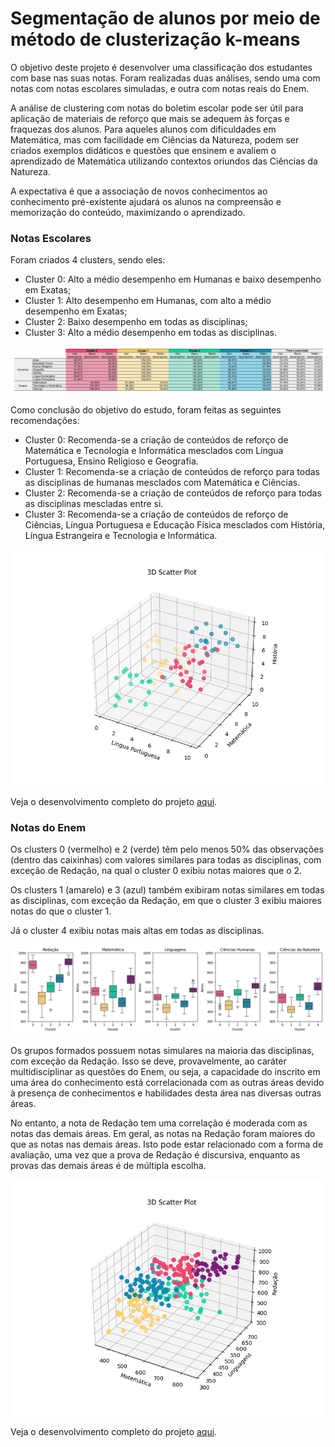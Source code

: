 # Segmentação de alunos por meio de método de clusterização k-means

O objetivo deste projeto é desenvolver uma classificação dos estudantes com base nas suas notas. Foram realizadas duas análises, sendo uma com notas com notas escolares simuladas, e outra com notas reais do Enem.

A análise de clustering com notas do boletim escolar pode ser útil para aplicação de materiais de reforço que mais se adequem às forças e fraquezas dos alunos. Para aqueles alunos com dificuldades em Matemática, mas com facilidade em Ciências da Natureza, podem ser criados exemplos didáticos e questões que ensinem e avaliem o aprendizado de Matemática utilizando contextos oriundos das Ciências da Natureza.

A expectativa é que a associação de novos conhecimentos ao conhecimento pré-existente ajudará os alunos na compreensão e memorização do conteúdo, maximizando o aprendizado.

### Notas Escolares
Foram criados 4 clusters, sendo eles:

*  Cluster 0: Alto a médio desempenho em Humanas e baixo desempenho em Exatas;
*  Cluster 1: Alto desempenho em Humanas, com alto a médio desempenho em Exatas;
*  Cluster 2: Baixo desempenho em todas as disciplinas;
*  Cluster 3: Alto a médio desempenho em todas as disciplinas.

<img src='https://raw.githubusercontent.com/Lud-lud/clustering_analysis/refs/heads/main/clusters_escola.png'/>

Como conclusão do objetivo do estudo, foram feitas as seguintes recomendações:

*  Cluster 0: Recomenda-se a criação de conteúdos de reforço de Matemática e Tecnologia e Informática mesclados com Língua Portuguesa, Ensino Religioso e Geografia.
*  Cluster 1: Recomenda-se a criação de conteúdos de reforço para todas as disciplinas de humanas mesclados com Matemática e Ciências.
*  Cluster 2: Recomenda-se a criação de conteúdos de reforço para todas as disciplinas mescladas entre si.
*  Cluster 3: Recomenda-se a criação de conteúdos de reforço de Ciências, Língua Portuguesa e Educação Física mesclados com História, Língua Estrangeira e Tecnologia e Informática.

<img src='https://raw.githubusercontent.com/Lud-lud/clustering_analysis/refs/heads/main/3d_scatterplot_escola.png'/>

Veja o desenvolvimento completo do projeto [aqui](https://github.com/Lud-lud/clustering_analysis/blob/main/analise_clustering_notas_escolares.ipynb).

### Notas do Enem

Os clusters 0 (vermelho) e 2 (verde) têm pelo menos 50% das observações (dentro das caixinhas) com valores similares para todas as disciplinas, com exceção de Redação, na qual o cluster 0 exibiu notas maiores que o 2.

Os clusters 1 (amarelo) e 3 (azul) também exibiram notas similares em todas as disciplinas, com exceção da Redação, em que o cluster 3 exibiu maiores notas do que o cluster 1.

Já o cluster 4 exibiu notas mais altas em todas as disciplinas.

<img src='https://raw.githubusercontent.com/Lud-lud/clustering_analysis/refs/heads/main/boxplot_clusters_enem.png'/>

Os grupos formados possuem notas simulares na maioria das disciplinas, com exceção da Redação. Isso se deve, provavelmente, ao caráter multidisciplinar as questões do Enem, ou seja, a capacidade do inscrito em uma área do conhecimento está correlacionada com as outras áreas devido à presença de conhecimentos e habilidades desta área nas diversas outras áreas.

No entanto, a  nota de Redação tem uma correlação é moderada com as notas das demais áreas. Em geral, as notas na Redação foram maiores do que as notas nas demais áreas. Isto pode estar relacionado com a forma de avaliação, uma vez que a prova de Redação é discursiva, enquanto as provas das demais áreas é de múltipla escolha.

<img src='https://raw.githubusercontent.com/Lud-lud/clustering_analysis/refs/heads/main/3d_scatterplot_clusters_enem.png'/>

Veja o desenvolvimento completo do projeto [aqui](https://github.com/Lud-lud/clustering_analysis/blob/main/analise_clustering_notas_enem.ipynb).

